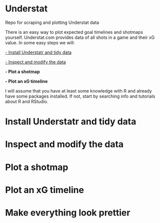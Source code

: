 # Understat
Repo for scraping and plotting Understat data

There is an easy way to plot expected goal timelines and shotmaps yourself. Understat.com provides data of all shots in a game and their xG value. In some easy steps we will:

[- Install Understatr and tidy data](#install-understatr-and-tidy-data)

[- Inspect and modify the data](#inspect-and-modify-the-data)

**- Plot a shotmap**

**- Plot an xG timeline**

I will assume that you have at least some knowledge with R and already have some packages installed. If not, start by searching info and tutorials about R and RStudio. 

# Install Understatr and tidy data

# Inspect and modify the data

# Plot a shotmap

# Plot an xG timeline

# Make everything look prettier 
